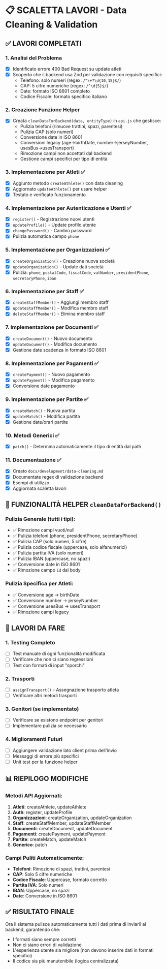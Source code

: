 # 📋 SCALETTA LAVORI - Data Cleaning & Validation

## ✅ LAVORI COMPLETATI

### 1. Analisi del Problema
- [x] Identificato errore 400 Bad Request su update atleti
- [x] Scoperto che il backend usa Zod per validazione con requisiti specifici:
  - Telefono: solo numeri (regex: `/^\+?\d{10,15}$/`)
  - CAP: 5 cifre numeriche (regex: `/^\d{5}$/`)
  - Date: formato ISO 8601 completo
  - Codice Fiscale: formato specifico italiano

### 2. Creazione Funzione Helper
- [x] Creata `cleanDataForBackend(data, entityType)` in `api.js` che gestisce:
  - Pulizia telefoni (rimuove trattini, spazi, parentesi)
  - Pulizia CAP (solo numeri)
  - Conversione date in ISO 8601
  - Conversioni legacy (age→birthDate, number→jerseyNumber, usesBus→usesTransport)
  - Rimozione campi non accettati dal backend
  - Gestione campi specifici per tipo di entità

### 3. Implementazione per Atleti ✅
- [x] Aggiunto metodo `createAthlete()` con data cleaning
- [x] Aggiornato `updateAthlete()` per usare helper
- [x] Testato e verificato funzionamento

### 4. Implementazione per Autenticazione e Utenti ✅
- [x] `register()` - Registrazione nuovi utenti
- [x] `updateProfile()` - Update profilo utente
- [x] `changePassword()` - Cambio password
- [x] Pulizia automatica campo `phone`

### 5. Implementazione per Organizzazioni ✅
- [x] `createOrganization()` - Creazione nuova società
- [x] `updateOrganization()` - Update dati società
- [x] Pulizia: `phone`, `postalCode`, `fiscalCode`, `vatNumber`, `presidentPhone`, `secretaryPhone`, `iban`

### 6. Implementazione per Staff ✅
- [x] `createStaffMember()` - Aggiungi membro staff
- [x] `updateStaffMember()` - Modifica membro staff
- [x] `deleteStaffMember()` - Elimina membro staff

### 7. Implementazione per Documenti ✅
- [x] `createDocument()` - Nuovo documento
- [x] `updateDocument()` - Modifica documento
- [x] Gestione date scadenza in formato ISO 8601

### 8. Implementazione per Pagamenti ✅
- [x] `createPayment()` - Nuovo pagamento
- [x] `updatePayment()` - Modifica pagamento
- [x] Conversione date pagamento

### 9. Implementazione per Partite ✅
- [x] `createMatch()` - Nuova partita
- [x] `updateMatch()` - Modifica partita
- [x] Gestione date/orari partite

### 10. Metodi Generici ✅
- [x] `patch()` - Determina automaticamente il tipo di entità dal path

### 11. Documentazione ✅
- [x] Creato `docs/development/data-cleaning.md`
- [x] Documentate regex di validazione backend
- [x] Esempi di utilizzo
- [x] Aggiornata scaletta lavori

## 🎯 FUNZIONALITÀ HELPER `cleanDataForBackend()`

### Pulizia Generale (tutti i tipi):
- ✅ Rimozione campi vuoti/null
- ✅ Pulizia telefoni (phone, presidentPhone, secretaryPhone)
- ✅ Pulizia CAP (solo numeri, 5 cifre)
- ✅ Pulizia codice fiscale (uppercase, solo alfanumerici)
- ✅ Pulizia partita IVA (solo numeri)
- ✅ Pulizia IBAN (uppercase, no spazi)
- ✅ Conversione date in ISO 8601
- ✅ Rimozione campo `id` dal body

### Pulizia Specifica per Atleti:
- ✅ Conversione age → birthDate
- ✅ Conversione number → jerseyNumber
- ✅ Conversione usesBus → usesTransport
- ✅ Rimozione campi legacy

## 🚧 LAVORI DA FARE

### 1. Testing Completo
- [ ] Test manuale di ogni funzionalità modificata
- [ ] Verificare che non ci siano regressioni
- [ ] Test con formati di input "sporchi"

### 2. Trasporti
- [ ] `assignTransport()` - Assegnazione trasporto atleta
- [ ] Verificare altri metodi trasporti

### 3. Genitori (se implementato)
- [ ] Verificare se esistono endpoint per genitori
- [ ] Implementare pulizia se necessario

### 4. Miglioramenti Futuri
- [ ] Aggiungere validazione lato client prima dell'invio
- [ ] Messaggi di errore più specifici
- [ ] Unit test per la funzione helper

## 📊 RIEPILOGO MODIFICHE

### Metodi API Aggiornati:
1. **Atleti**: createAthlete, updateAthlete
2. **Auth**: register, updateProfile
3. **Organizzazioni**: createOrganization, updateOrganization
4. **Staff**: createStaffMember, updateStaffMember
5. **Documenti**: createDocument, updateDocument
6. **Pagamenti**: createPayment, updatePayment
7. **Partite**: createMatch, updateMatch
8. **Generico**: patch

### Campi Puliti Automaticamente:
- **Telefoni**: Rimozione di spazi, trattini, parentesi
- **CAP**: Solo 5 cifre numeriche
- **Codice Fiscale**: Uppercase, formato corretto
- **Partita IVA**: Solo numeri
- **IBAN**: Uppercase, no spazi
- **Date**: Conversione in ISO 8601

## ✅ RISULTATO FINALE

Ora il sistema pulisce automaticamente tutti i dati prima di inviarli al backend, garantendo che:
- I formati siano sempre corretti
- Non ci siano errori di validazione
- L'esperienza utente sia migliore (non devono inserire dati in formati specifici)
- Il codice sia più manutenibile (logica centralizzata)
